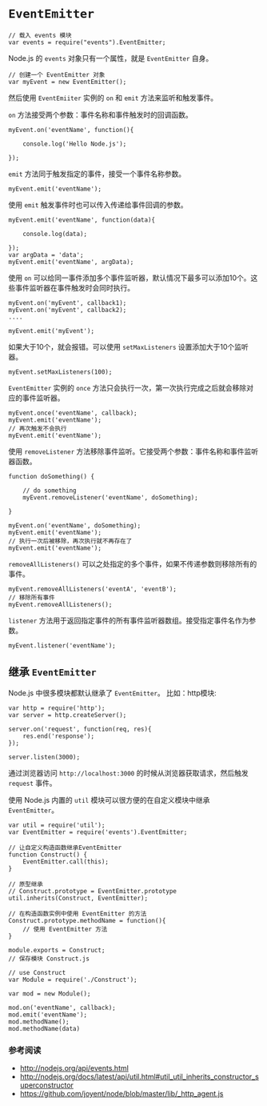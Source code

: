 # `EventEmitter`

    // 载入 events 模块
    var events = require("events").EventEmitter;
    
Node.js 的 `events` 对象只有一个属性，就是 `EventEmitter` 自身。

    // 创建一个 EventEmitter 对象
    var myEvent = new EventEmitter();
    
然后使用 `EventEmiiter` 实例的 `on` 和 `emit` 方法来监听和触发事件。

`on` 方法接受两个参数：事件名称和事件触发时的回调函数。

    myEvent.on('eventName', function(){
    
        console.log('Hello Node.js');
    
    });
    
`emit` 方法同于触发指定的事件，接受一个事件名称参数。

    myEvent.emit('eventName');
    
使用 `emit` 触发事件时也可以传入传递给事件回调的参数。

    myEvent.emit('eventName', function(data){
    
        console.log(data);
    
    });
    var argData = 'data';
    myEvent.emit('eventName', argData);
    
使用 `on` 可以给同一事件添加多个事件监听器，默认情况下最多可以添加10个。这些事件监听器在事件触发时会同时执行。

    myEvent.on('myEvent', callback1);
    myEvent.on('myEvent', callback2);
    ....
    
    myEvent.emit('myEvent');
    
如果大于10个，就会报错。可以使用 `setMaxListeners` 设置添加大于10个监听器。

    myEvent.setMaxListeners(100);
    
`EventEmitter` 实例的 `once` 方法只会执行一次，第一次执行完成之后就会移除对应的事件监听器。

    myEvent.once('eventName', callback);
    myEvent.emit('eventName');
    // 再次触发不会执行
    myEvent.emit('eventName');
    
使用 `removeListener` 方法移除事件监听。它接受两个参数：事件名称和事件监听器函数。

    function doSomething() {
    
        // do something
        myEvent.removeListener('eventName', doSomething);
    
    }
    
    myEvent.on('eventName', doSomething);
    myEvent.emit('eventName');
    // 执行一次后被移除，再次执行就不再存在了
    myEvent.emit('eventName');
    
`removeAllListeners()` 可以之处指定的多个事件，如果不传递参数则移除所有的事件。

    myEvent.removeAllListeners('eventA', 'eventB');
    // 移除所有事件
    myEvent.removeAllListeners();
    
`listener` 方法用于返回指定事件的所有事件监听器数组。接受指定事件名作为参数。

    myEvent.listener('eventName');
    
## 继承 `EventEmitter`

Node.js 中很多模块都默认继承了 `EventEmitter`。 比如：http模块:

    var http = require('http');
    var server = http.createServer();
    
    server.on('request', function(req, res){
        res.end('response');
    });
    
    server.listen(3000);
    
通过浏览器访问 `http://localhost:3000` 的时候从浏览器获取请求，然后触发 `request` 事件。

使用 Node.js 内置的 `util` 模块可以很方便的在自定义模块中继承 `EventEmitter`。

    var util = require('util');
    var EventEmitter = require('events').EventEmitter;
    
    // 让自定义构造函数继承EventEmitter
    function Construct() {
        EventEmitter.call(this);
    }
    
    // 原型继承
    // Construct.prototype = EventEmitter.prototype
    util.inherits(Construct, EventEmitter);
    
    // 在构造函数实例中使用 EventEmitter 的方法
    Construct.prototype.methodName = function(){
        // 使用 EventEmitter 方法
    }
    
    module.exports = Construct;
    // 保存模块 Construct.js
    
    // use Construct
    var Module = require('./Construct');
    
    var mod = new Module();
    
    mod.on('eventName', callback);
    mod.emit('eventName');
    mod.methodName();
    mod.methodName(data)
    
### 参考阅读

- <http://nodejs.org/api/events.html>
- <http://nodejs.org/docs/latest/api/util.html#util_util_inherits_constructor_superconstructor>
- <https://github.com/joyent/node/blob/master/lib/_http_agent.js>
    